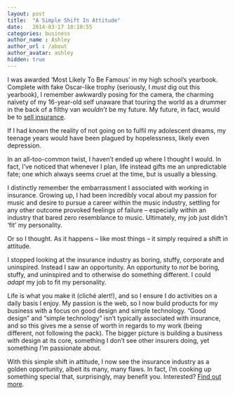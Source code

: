 ```yaml
---
layout: post
title:  "A Simple Shift In Attitude"
date:   2014-03-17 10:10:55
categories: business
author_name : Ashley
author_url : /about
author_avatar: ashley
hidden: true
---
```

<p>I was awarded &#8216;Most Likely To Be Famous&#8217; in my high school&#8217;s yearbook. Complete with fake Oscar-like trophy (seriously, I <em>must</em> dig out this yearbook), I remember awkwardly posing for the camera, the charming naïvety of my 16-year-old self unaware that touring the world as a drummer in the back of a filthy van <em>wouldn&#8217;t</em> be my future. My future, in fact, would be to <a href="http://brokersdirect.co.uk">sell insurance</a>.</p>
<p>If I had known the reality of not going on to fulfil my adolescent dreams, my teenage years would have been plagued by hopelessness, likely even depression.</p>
<p>In an all-too-common twist, I haven&#8217;t ended up where I thought I would. In fact, I&#8217;ve noticed that whenever I plan, life instead gifts me an unpredictable fate; one which always seems cruel at the time, but is usually a blessing.</p>
<!--more-->
<p>I distinctly remember the embarrassment I associated with working in insurance. Growing up, I had been incredibly vocal about my passion for music and desire to pursue a career within the music industry, settling for any other outcome provoked feelings of failure – especially within an industry that bared zero resemblance to music. Ultimately, my job just didn&#8217;t &#8216;fit&#8217; my personality.</p>
<p>Or so I thought. As it happens – like most things – it simply required a shift in attitude.</p>
<p>I stopped looking at the insurance industry as boring, stuffy, corporate and uninspired. Instead I saw an opportunity. An opportunity to <em>not</em> be boring, stuffy, and uninspired and to otherwise do something different. I could <em>adapt</em> my job to fit my personality.</p>
<p>Life is what you make it (cliché alert!), and so I ensure I do activities on a daily basis I enjoy. My passion is the web, so I now build products for my business with a focus on good design and simple technology. &#8220;Good design&#8221; and &#8220;simple technology&#8221; isn&#8217;t typically associated with insurance, and so this gives me a sense of worth in regards to my work (being different, not following the pack). The bigger picture is building a business with design at its core, something I don&#8217;t see other insurers doing, yet something <em>I&#8217;m</em> passionate about.</p>
<p>With this simple shift in attitude, I now see the insurance industry as a golden opportunity, albeit its many, many flaws. In fact, I&#8217;m cooking up something special that, surprisingly, may benefit you. Interested? <a href="https://confirmsubscription.com/h/d/8E15299CADC6812B" title="Sign up to be notified of updates">Find out more</a>.</p>
